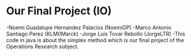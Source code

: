 # Our Final Project (IO)
-Noemi Guadalupe Hernandez Palacios (NoemiGP) 
-Marco Antonio Santiago Perez (KLM0Marck)
-Jorge Luis Tovar Rebollo (JorgeLTR)
-This code in java is about the simplex method which is our final project of the Operations Research subject.

